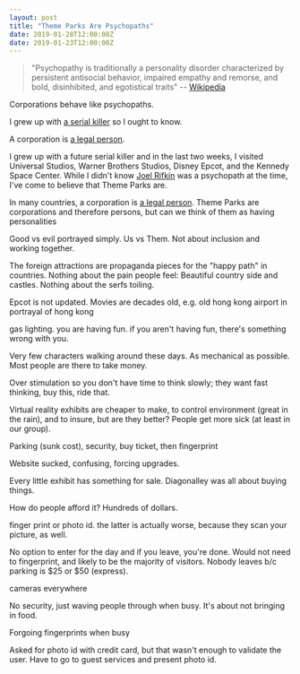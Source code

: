 ```yaml
---
layout: post
title: "Theme Parks Are Psychopaths"
date: 2019-01-28T12:00:00Z
date: 2019-01-23T12:00:00Z
---
```


> "Psychopathy is traditionally a personality disorder characterized by
> persistent antisocial behavior, impaired empathy and remorse, and
> bold, disinhibited, and egotistical traits" --
> [Wikipedia](https://en.wikipedia.org/wiki/Psychopathy)

Corporations behave like psychopaths.

I grew up with
[a serial killer](https://en.wikipedia.org/wiki/Joel_Rifkin) so I
ought to know.

A corporation is [a legal person](https://en.wikipedia.org/wiki/Legal_person).

I grew up with a future serial killer
and in the last two weeks, I visited Universal Studios, Warner Brothers Studios,
Disney Epcot, and the Kennedy Space Center. While I didn't know
[Joel Rifkin](https://en.wikipedia.org/wiki/Joel_Rifkin) was a psychopath
at the time, I've come to believe that Theme Parks are.

In many countries, a corporation is [a legal person](https://en.wikipedia.org/wiki/Legal_person).
Theme Parks are corporations and therefore persons, but can we think of them as having
personalities

Good vs evil portrayed simply. Us vs Them. Not about inclusion and working together.

The foreign attractions are propaganda pieces for the "happy path" in countries. Nothing about the pain people feel: Beautiful country side and castles. Nothing about the serfs toiling.

Epcot is not updated. Movies are decades old, e.g. old hong kong airport in portrayal of hong kong

gas lighting. you are having fun. if you aren't having fun, there's something wrong with you.

Very few characters walking around these days. As mechanical as possible. Most people are there to take money.

Over stimulation so you don't have time to think slowly; they want fast thinking, buy this, ride that.

Virtual reality exhibits are cheaper to make, to control environment (great in the rain), and to insure, but are they better? People get more sick (at least in our group).

Parking (sunk cost), security, buy ticket, then fingerprint

Website sucked, confusing, forcing upgrades.

Every little exhibit has something for sale. Diagonalley was all about buying things.

How do people afford it? Hundreds of dollars.

finger print or photo id. the latter is actually worse, because they scan your picture, as well.

No option to enter for the day and if you leave, you're done. Would not need to fingerprint, and likely to be the majority of visitors. Nobody leaves b/c parking is $25 or $50 (express).

cameras everywhere

No security, just waving people through when busy. It's about not bringing in food.

Forgoing fingerprints when busy

Asked for photo id with credit card, but that wasn't enough to validate the user. Have to go to guest services and present photo id.
